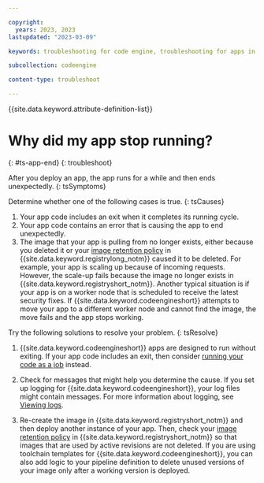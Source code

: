 ```yaml
---

copyright:
  years: 2023, 2023
lastupdated: "2023-03-09"

keywords: troubleshooting for code engine, troubleshooting for apps in code engine, tips for apps in code engine, logs for apps in code engine, apps

subcollection: codeengine

content-type: troubleshoot

---
```


{{site.data.keyword.attribute-definition-list}}

# Why did my app stop running?  
{: #ts-app-end}
{: troubleshoot}

After you deploy an app, the app runs for a while and then ends unexpectedly.
{: tsSymptoms}

Determine whether one of the following cases is true. 
{: tsCauses}


1. Your app code includes an exit when it completes its running cycle.
2. Your app code contains an error that is causing the app to end unexpectedly.
3. The image that your app is pulling from no longer exists, either because you deleted it or your [image retention policy](/docs/Registry?topic=Registry-registry_retention) in {{site.data.keyword.registrylong_notm}} caused it to be deleted. For example, your app is scaling up because of incoming requests. However, the scale-up fails because the image no longer exists in {{site.data.keyword.registryshort_notm}}. Another typical situation is if your app is on a worker node that is scheduled to receive the latest security fixes. If {{site.data.keyword.codeengineshort}} attempts to move your app to a different worker node and cannot find the image, the move fails and the app stops working.
  

Try the following solutions to resolve your problem.
{: tsResolve}


1. {{site.data.keyword.codeengineshort}} apps are designed to run without exiting. If your app code includes an exit, then consider [running your code as a job](/docs/codeengine?topic=codeengine-job-plan) instead.

2. Check for messages that might help you determine the cause. If you set up logging for {{site.data.keyword.codeengineshort}}, your log files might contain messages. For more information about logging, see [Viewing logs](/docs/codeengine?topic=codeengine-view-logs).
  
  
3. Re-create the image in {{site.data.keyword.registryshort_notm}} and then deploy another instance of your app. Then, check your [image retention policy](/docs/Registry?topic=Registry-registry_retention) in {{site.data.keyword.registryshort_notm}} so that images that are used by active revisions are not deleted. If you are using toolchain templates for {{site.data.keyword.codeengineshort}}, you can also add logic to your pipeline definition to delete unused versions of your image only after a working version is deployed.
  


